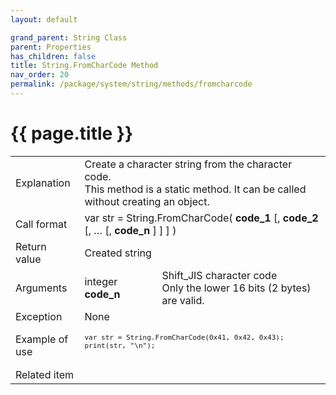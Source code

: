 ```yaml
---
layout: default

grand_parent: String Class
parent: Properties
has_children: false
title: String.FromCharCode Method
nav_order: 20
permalink: /package/system/string/methods/fromcharcode
---
```

# {{ page.title }}

<table>
  <tr>
    <td>Explanation</td>
    <td colspan="2">Create a character string from the character code.<br>This method is a static method. It can be called without creating an object.</td>
  </tr>
  <tr>
    <td>Call format</td>
    <td colspan="2">var str = String.FromCharCode( <b>code_1</b> [, <b>code_2</b> [, … [, <b>code_n</b> ] ] ] )</td>
  </tr>
  <tr>
    <td>Return value</td>
    <td colspan="2">Created string</td>
  </tr>  
  <tr>
    <td>Arguments</td>
    <td>integer <b>code_n</b></td>
    <td>Shift_JIS character code<br>Only the lower 16 bits (2 bytes) are valid.</td>
  </tr>
  <tr>
    <td>Exception</td>
    <td colspan="2">None</td>
  </tr>
  <tr>
    <td>Example of use</td>
    <td colspan="2"><code><pre>
var str = String.FromCharCode(0x41, 0x42, 0x43);
print(str, "\n");
    </pre></code></td>
  </tr>
  <tr>
    <td>Related item</td>
    <td colspan="2"></td>
  </tr>
</table>